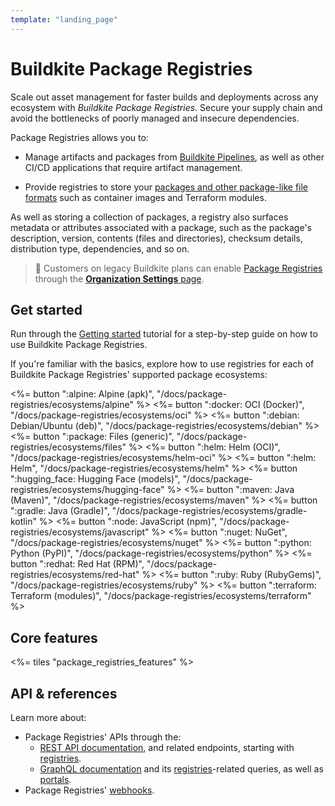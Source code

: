 ```yaml
---
template: "landing_page"
---
```


# Buildkite Package Registries

Scale out asset management for faster builds and deployments across any ecosystem with _Buildkite Package Registries_. Secure your supply chain and avoid the bottlenecks of poorly managed and insecure dependencies.

Package Registries allows you to:

- Manage artifacts and packages from [Buildkite Pipelines](/docs/pipelines), as well as other CI/CD applications that require artifact management.

- Provide registries to store your [packages and other package-like file formats](/docs/package-registries/background) such as container images and Terraform modules.

As well as storing a collection of packages, a registry also surfaces metadata or attributes associated with a package, such as the package's description, version, contents (files and directories), checksum details, distribution type, dependencies, and so on.

> 📘
> Customers on legacy Buildkite plans can enable [Package Registries](https://buildkite.com/platform/package-registries) through the [**Organization Settings** page](/docs/package-registries/security/permissions#enabling-buildkite-packages).

## Get started

Run through the [Getting started](/docs/package-registries/getting-started) tutorial for a step-by-step guide on how to use Buildkite Package Registries.

If you're familiar with the basics, explore how to use registries for each of Buildkite Package Registries' supported package ecosystems:

<!-- vale off -->

<div class="ButtonGroup">
  <%= button ":alpine: Alpine (apk)", "/docs/package-registries/ecosystems/alpine" %>
  <%= button ":docker: OCI (Docker)", "/docs/package-registries/ecosystems/oci" %>
  <%= button ":debian: Debian/Ubuntu (deb)", "/docs/package-registries/ecosystems/debian" %>
  <%= button ":package: Files (generic)", "/docs/package-registries/ecosystems/files" %>
  <%= button ":helm: Helm (OCI)", "/docs/package-registries/ecosystems/helm-oci" %>
  <%= button ":helm: Helm", "/docs/package-registries/ecosystems/helm" %>
  <%= button ":hugging_face: Hugging Face (models)", "/docs/package-registries/ecosystems/hugging-face" %>
  <%= button ":maven: Java (Maven)", "/docs/package-registries/ecosystems/maven" %>
  <%= button ":gradle: Java (Gradle)", "/docs/package-registries/ecosystems/gradle-kotlin" %>
  <%= button ":node: JavaScript (npm)", "/docs/package-registries/ecosystems/javascript" %>
  <%= button ":nuget: NuGet", "/docs/package-registries/ecosystems/nuget" %>
  <%= button ":python: Python (PyPI)", "/docs/package-registries/ecosystems/python" %>
  <%= button ":redhat: Red Hat (RPM)", "/docs/package-registries/ecosystems/red-hat" %>
  <%= button ":ruby: Ruby (RubyGems)", "/docs/package-registries/ecosystems/ruby" %>
  <%= button ":terraform: Terraform (modules)", "/docs/package-registries/ecosystems/terraform" %>
</div>

<!-- vale on -->

## Core features

<%= tiles "package_registries_features" %>

## API & references

Learn more about:

- Package Registries' APIs through the:
    * [REST API documentation](/docs/apis/rest-api), and related endpoints, starting with [registries](/docs/apis/rest-api/package-registries/registries).
    * [GraphQL documentation](/docs/apis/graphql-api) and its [registries](/docs/apis/graphql/cookbooks/registries)-related queries, as well as [portals](/docs/apis/graphql/portals).
- Package Registries' [webhooks](/docs/apis/webhooks/package-registries).
